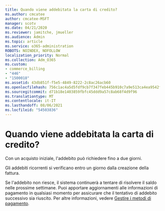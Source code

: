 ```yaml
---
title: Quando viene addebitata la carta di credito?
ms.author: cmcatee
author: cmcatee-MSFT
manager: scotv
ms.date: 04/21/2020
ms.reviewer: jamitche, jmueller
ms.audience: Admin
ms.topic: article
ms.service: o365-administration
ROBOTS: NOINDEX, NOFOLLOW
localization_priority: Normal
ms.collection: Adm_O365
ms.custom:
- commerce_billing
- "446"
- "1500018"
ms.assetid: 43db851f-f5e5-4849-8222-2c8ac26acb60
ms.openlocfilehash: 756c1ac4a5d5fdf9cb7f347feb445b910c7a9e513ca4ea9542f5e1fbb08c954f
ms.sourcegitcommit: d71b18e1403859fbfc45ddd9a57c8ab68f4d9f96
ms.translationtype: MT
ms.contentlocale: it-IT
ms.lasthandoff: 08/06/2021
ms.locfileid: "54503836"
---
```

# <a name="when-is-my-credit-card-charged"></a>Quando viene addebitata la carta di credito?

Con un acquisto iniziale, l'addebito può richiedere fino a due giorni.
  
Gli addebiti ricorrenti si verificano entro un giorno dalla creazione della fattura.
  
Se l'addebito non riesce, il sistema continuerà a tentare di risolvere il saldo nelle prossime settimane. Puoi apportare aggiornamenti alle informazioni di pagamento in qualsiasi momento per assicurare che il tentativo di addebito successivo sia riuscito. Per altre informazioni, vedere [Gestire i metodi di pagamento](/microsoft-365/commerce/billing-and-payments/manage-payment-methods).
